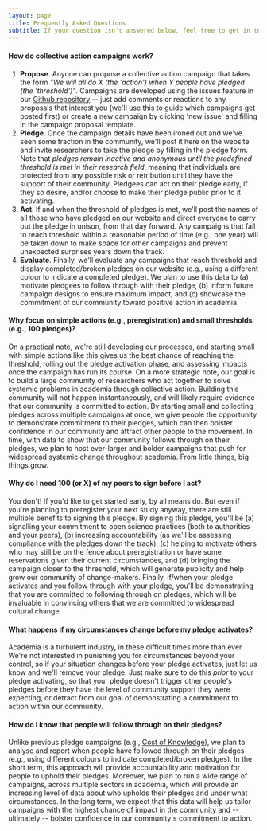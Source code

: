 ```yaml
---
layout: page
title: Frequently Asked Questions
subtitle: If your question isn't answered below, feel free to get in touch via any of the channels shown at the bottom of this page  
---
```


#### How do collective action campaigns work?
1. **Propose**. Anyone can propose a collective action campaign that takes the form *"We will all do X (the 'action') when Y people have pledged (the 'threshold')"*. Campaigns are developed using the issues feature in our [Github repository](https://github.com/freeourknowledge/website/issues) -- just add comments or reactions to any proposals that interest you (we'll use this to guide which campaigns get posted first) or create a new campaign by clicking 'new issue' and filling in the campaign proposal template. 
2. **Pledge**. Once the campaign details have been ironed out and we've seen some traction in the community, we'll post it here on the website and invite researchers to take the pledge by filling in the pledge form. Note that *pledges remain inactive and anonymous until the predefined threshold is met in their research field*, meaning that individuals are protected from any possible risk or retribution until they have the support of their community. Pledgees can act on their pledge early, if they so desire, and/or choose to make their pledge public prior to it activating.
3. **Act**. If and when the threshold of pledges is met, we'll post the names of all those who have pledged on our website and direct everyone to carry out the pledge in unison, from that day forward. Any campaigns that fail to reach threshold within a reasonable period of time (e.g., one year) will be taken down to make space for other campaigns and prevent unexpected surprises years down the track.
4. **Evaluate**. Finally, we'll evaluate any campaigns that reach threshold and display completed/broken pledges on our website (e.g., using a different colour to indicate a completed pledge). We plan to use this data to (a) motivate pledgees to follow through with their pledge, (b) inform future campaign designs to ensure maximum impact, and (c) showcase the commitment of our community toward positive action in academia.

#### Why focus on simple actions (e.g., preregistration) and small thresholds (e.g., 100 pledges)? 
On a practical note, we're still developing our processes, and starting small with simple actions like this gives us the best chance of reaching the threshold, rolling out the pledge activation phase, and assessing impacts once the campaign has run its course. On a more strategic note, our goal is to build a large community of researchers who act together to solve systemic problems in academia through collective action. Building this community will not happen instantaneously, and will likely require evidence that our community is committed to action. By starting small and collecting pledges across multiple campaigns at once, we give people the opportunity to demonstrate commitment to their pledges, which can then bolster confidence in our community and attract other people to the movement. In time, with data to show that our community follows through on their pledges, we plan to host ever-larger and bolder campaigns that push for widespread systemic change throughout academia. From little things, big things grow. 

#### Why do I need 100 (or X) of my peers to sign before I act? 
You don't! If you'd like to get started early, by all means do. But even if you're planning to preregister your next study anyway, there are still multiple benefits to signing this pledge. By signing this pledge, you'll be (a) signalling your commitment to open science practices (both to authorities and your peers), (b) increasing accountability (as we'll be assessing compliance with the pledges down the track), (c) helping to motivate others who may still be on the fence about preregistration or have some reservations given their current circumstances, and (d) bringing the campaign closer to the threshold, which will generate publicity and help grow our community of change-makers. Finally, if/when your pledge activates and you follow through with your pledge, you'll be demonstrating that you are committed to following through on pledges, which will be invaluable in convincing others that we are committed to widespread cultural change. 

#### What happens if my circumstances change before my pledge activates? 
Academia is a turbulent industry, in these difficult times more than ever. We're not interested in punishing you for circumstances beyond your control, so if your situation changes before your pledge activates, just let us know and we'll remove your pledge. Just make sure to do this *prior* to your pledge activating, so that your pledge doesn't trigger other people's pledges before they have the level of community support they were expecting, or detract from our goal of demonstrating a commitment to action within our community.

#### How do I know that people will follow through on their pledges?
Unlike previous pledge campaigns (e.g., [Cost of Knowledge](http://thecostofknowledge.com/)), we plan to analyse and report when people have followed through on their pledges (e.g., using different colours to indicate completed/broken pledges). In the short term, this approach will provide accountability and motivation for people to uphold their pledges. Moreover, we plan to run a wide range of campaigns, across multiple sectors in academia, which will provide an increasing level of data about who upholds their pledges and under what circumstances. In the long term, we expect that this data will help us tailor campaigns with the highest chance of impact in the community and -- ultimately -- bolster confidence in our community's commitment to action.
